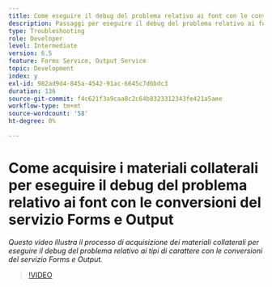 ```yaml
---
title: Come eseguire il debug del problema relativo ai font con le conversioni del servizio Forms e Output
description: Passaggi per eseguire il debug del problema relativo ai font con il servizio Forms e Output
type: Troubleshooting
role: Developer
level: Intermediate
version: 6.5
feature: Forms Service, Output Service
topic: Development
index: y
exl-id: 982ad9d4-845a-4542-91ac-6645c7d6bdc3
duration: 136
source-git-commit: f4c621f3a9caa8c2c64b8323312343fe421a5aee
workflow-type: tm+mt
source-wordcount: '58'
ht-degree: 0%

---
```


# Come acquisire i materiali collaterali per eseguire il debug del problema relativo ai font con le conversioni del servizio Forms e Output

*Questo video illustra il processo di acquisizione dei materiali collaterali per eseguire il debug del problema relativo ai tipi di carattere con le conversioni del servizio Forms e Output.*

>[!VIDEO](https://video.tv.adobe.com/v/335487?quality=12&learn=on)
